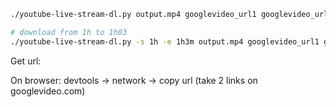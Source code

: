 ```sh
./youtube-live-stream-dl.py output.mp4 googlevideo_url1 googlevideo_url2
```

```sh
# download from 1h to 1h03
./youtube-live-stream-dl.py -s 1h -e 1h3m output.mp4 googlevideo_url1 googlevideo_url2
```

Get url:

On browser: devtools -> network -> copy url (take 2 links on googlevideo.com)
